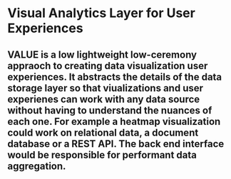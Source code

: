 # Visual Analytics Layer for User Experiences

## VALUE is a low lightweight low-ceremony appraoch to creating data visualization user experiences.  It abstracts the details of the data storage layer so that viualizations and user experienes can work with any data source without having to understand the nuances of each one.  For example a heatmap visualization could work on relational data, a document database or a REST API.  The back end interface would be responsible for performant data aggregation. 

